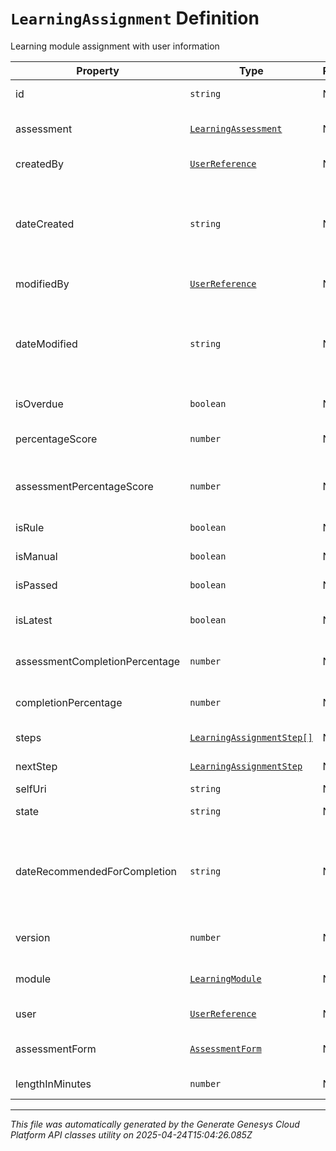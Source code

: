 # `LearningAssignment` Definition

Learning module assignment with user information

| Property | Type | Required | Description |
|----------|------|----------|-------------|
| id | `string` | No | The globally unique identifier for the object. |
| assessment | [`LearningAssessment`](learningassessment-definition.md) | No | The assessment associated with this assignment |
| createdBy | [`UserReference`](userreference-definition.md) | No | The user who created the assignment |
| dateCreated | `string` | No | The date when the assignment was created. Date time is represented as an ISO-8601 string. For example: yyyy-MM-ddTHH:mm:ss[.mmm]Z |
| modifiedBy | [`UserReference`](userreference-definition.md) | No | The user who modified the assignment |
| dateModified | `string` | No | The date when the assignment was last modified. Date time is represented as an ISO-8601 string. For example: yyyy-MM-ddTHH:mm:ss[.mmm]Z |
| isOverdue | `boolean` | No | True if the assignment is overdue |
| percentageScore | `number` | No | The user's percentage score for this assignment |
| assessmentPercentageScore | `number` | No | The user's percentage score for this assignment's assessment |
| isRule | `boolean` | No | True if this assignment was created by a Rule |
| isManual | `boolean` | No | True if this assignment was created manually |
| isPassed | `boolean` | No | True if the assessment was passed |
| isLatest | `boolean` | No | True if the assignment is based on latest module |
| assessmentCompletionPercentage | `number` | No | The assessment completion percentage of assignment |
| completionPercentage | `number` | No | The overall completion percentage of assignment |
| steps | [`LearningAssignmentStep[]`](learningassignmentstep-definition.md) | No | List of assignment steps |
| nextStep | [`LearningAssignmentStep`](learningassignmentstep-definition.md) | No | The next assignment step |
| selfUri | `string` | No | The URI for this object |
| state | `string` | No | The Learning Assignment state |
| dateRecommendedForCompletion | `string` | No | The recommended completion date of the assignment. Date time is represented as an ISO-8601 string. For example: yyyy-MM-ddTHH:mm:ss[.mmm]Z |
| version | `number` | No | The version of Learning module assigned |
| module | [`LearningModule`](learningmodule-definition.md) | No | The Learning module object associated with this assignment |
| user | [`UserReference`](userreference-definition.md) | No | The user to whom the assignment is assigned |
| assessmentForm | [`AssessmentForm`](assessmentform-definition.md) | No | The assessment form associated with this assignment |
| lengthInMinutes | `number` | No | The length in minutes of the assignment |

---

*This file was automatically generated by the Generate Genesys Cloud Platform API classes utility on 2025-04-24T15:04:26.085Z*
